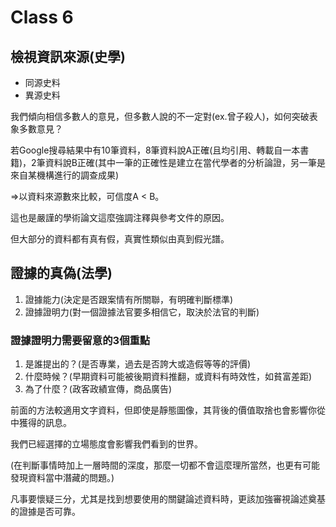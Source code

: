 # Class 6

## 檢視資訊來源(史學)
* 同源史料
* 異源史料

我們傾向相信多數人的意見，但多數人說的不一定對(ex.曾子殺人)，如何突破表象多數意見？

若Google搜尋結果中有10筆資料，8筆資料說A正確(且均引用、轉載自一本書籍)，2筆資料說B正確(其中一筆的正確性是建立在當代學者的分析論證，另一筆是來自某機構進行的調查成果)

=>以資料來源數來比較，可信度A < B。

這也是嚴謹的學術論文這麼強調注釋與參考文件的原因。

但大部分的資料都有真有假，真實性類似由真到假光譜。
## 證據的真偽(法學)
1. 證據能力(決定是否跟案情有所關聯，有明確判斷標準)
2. 證據證明力(對一個證據法官要多相信它，取決於法官的判斷)

### 證據證明力需要留意的3個重點
1. 是誰提出的？(是否專業，過去是否誇大或造假等等的評價)
2. 什麼時候？(早期資料可能被後期資料推翻，或資料有時效性，如貧富差距)
3. 為了什麼？(政客政績宣傳，商品廣告)

前面的方法較適用文字資料，但即使是靜態圖像，其背後的價值取捨也會影響你從中獲得的訊息。

我們已經選擇的立場態度會影響我們看到的世界。

(在判斷事情時加上一層時間的深度，那麼一切都不會這麼理所當然，也更有可能發現資料當中潛藏的問題。)

凡事要懷疑三分，尤其是找到想要使用的關鍵論述資料時，更該加強審視論述奠基的證據是否可靠。
